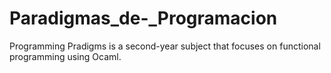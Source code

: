 # Paradigmas_de-_Programacion
Programming Pradigms is a second-year subject that focuses on functional programming using Ocaml.
